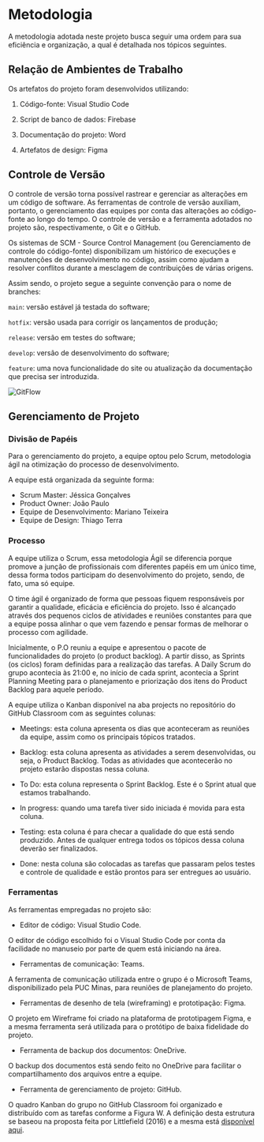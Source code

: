 # Metodologia

A metodologia adotada neste projeto busca seguir uma ordem para sua eficiência e organização, a qual é detalhada nos tópicos seguintes.

## Relação de Ambientes de Trabalho

Os artefatos do projeto foram desenvolvidos utilizando:

1. Código-fonte: Visual Studio Code

2. Script de banco de dados: Firebase

3. Documentação do projeto: Word

4. Artefatos de design: Figma

## Controle de Versão

O controle de versão torna possível rastrear e gerenciar as alterações em um código de software. As ferramentas de controle de versão auxiliam, portanto, o gerenciamento das equipes por conta das alterações ao código-fonte ao longo do tempo. O controle de versão e a ferramenta adotados no projeto são, respectivamente, o Git e o GitHub.

Os sistemas de SCM - Source Control Management (ou Gerenciamento de controle do código-fonte) disponibilizam um histórico de execuções e manutenções de desenvolvimento no código, assim como ajudam a resolver conflitos durante a mesclagem de contribuições de várias origens.

Assim sendo, o projeto segue a seguinte convenção para o nome de branches:

`main`: versão estável já testada do software;

`hotfix`: versão usada para corrigir os lançamentos de produção;

`release`: versão em testes do software;

`develop`: versão de desenvolvimento do software;

`feature`: uma nova funcionalidade do site ou atualização da documentação que precisa ser introduzida.

![GitFlow](img/fluxo-de-controle-de-vers%C3%A3o.png)

## Gerenciamento de Projeto

### Divisão de Papéis

Para o gerenciamento do projeto, a equipe optou pelo Scrum, metodologia ágil na otimização do processo de desenvolvimento.

A equipe está organizada da seguinte forma:

- Scrum Master: Jéssica Gonçalves
- Product Owner: João Paulo
- Equipe de Desenvolvimento: Mariano Teixeira
- Equipe de Design: Thiago Terra

### Processo

A equipe utiliza o Scrum, essa metodologia Ágil se diferencia porque promove a junção de profissionais com diferentes papéis em um único time, dessa forma todos participam do desenvolvimento do projeto, sendo, de fato, uma só equipe.

O time ágil é organizado de forma que pessoas fiquem responsáveis por garantir a qualidade, eficácia e eficiência do projeto. Isso é alcançado através dos pequenos ciclos de atividades e reuniões constantes para que a equipe possa alinhar o que vem fazendo e pensar formas de melhorar o processo com agilidade.

Inicialmente, o P.O reuniu a equipe e apresentou o pacote de funcionalidades do projeto (o product backlog). A partir disso, as Sprints (os ciclos) foram definidas para a realização das tarefas. A Daily Scrum do grupo acontecia às 21:00 e, no início de cada sprint, acontecia a Sprint Planning Meeting para o planejamento e priorização dos itens do Product Backlog para aquele período.

A equipe utiliza o Kanban disponível na aba projects no repositório do GitHub Classroom com as seguintes colunas:

- Meetings: esta coluna apresenta os dias que aconteceram as reuniões da equipe, assim como os principais tópicos tratados.

- Backlog: esta coluna apresenta as atividades a serem desenvolvidas, ou seja, o Product Backlog. Todas as atividades que acontecerão no projeto estarão dispostas nessa coluna.

- To Do: esta coluna representa o Sprint Backlog. Este é o Sprint atual que estamos trabalhando.

- In progress: quando uma tarefa tiver sido iniciada é movida para esta coluna.

- Testing: esta coluna é para checar a qualidade do que está sendo produzido. Antes de qualquer entrega todos os tópicos dessa coluna deverão ser finalizados.

- Done: nesta coluna são colocadas as tarefas que passaram pelos testes e controle de qualidade e estão prontos para ser entregues ao usuário.

### Ferramentas

As ferramentas empregadas no projeto são:

- Editor de código: Visual Studio Code.

O editor de código escolhido foi o Visual Studio Code por conta da facilidade no manuseio por parte de quem está iniciando na área.

- Ferramentas de comunicação: Teams.

A ferramenta de comunicação utilizada entre o grupo é o Microsoft Teams, disponibilizado pela PUC Minas, para reuniões de planejamento do projeto.

- Ferramentas de desenho de tela (wireframing) e prototipação: Figma.

O projeto em Wireframe foi criado na plataforma de prototipagem Figma, e a mesma ferramenta será utilizada para o protótipo de baixa fidelidade do projeto.

- Ferramenta de backup dos documentos: OneDrive.

O backup dos documentos está sendo feito no OneDrive para facilitar o compartilhamento dos arquivos entre a equipe.

- Ferramenta de gerenciamento de projeto: GitHub.

O quadro Kanban do grupo no GitHub Classroom foi organizado e distribuído com as tarefas conforme a Figura W. A definição desta estrutura se baseou na proposta feita por Littlefield (2016) e a mesma está [disponível aqui](https://github.com/orgs/ICEI-PUC-Minas-PMV-ADS/projects/533/views/1).
